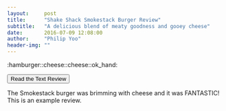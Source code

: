 ```yaml
---
layout:     post
title:      "Shake Shack Smokestack Burger Review"
subtitle:   "A delicious blend of meaty goodness and gooey cheese"
date:       2016-07-09 12:08:00
author:     "Philip Yoo"
header-img: ""
---
```


<p class="convert-emoji">:hamburger::cheese::cheese::ok_hand:</p>
<button type="button" class="btn btn-secondary" id="review-toggle">Read the Text Review</button>
<p class="text-review">The Smokestack burger was brimming with cheese and it was FANTASTIC! This is an example review.</p>